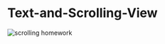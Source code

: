 # Text-and-Scrolling-View
![scrolling homework](https://user-images.githubusercontent.com/81616443/145715648-8106b9cb-2706-4c01-87f9-f592b5e69c05.gif)
